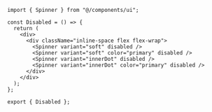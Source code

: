 ﻿```tsx
import { Spinner } from "@/components/ui";

const Disabled = () => {
  return (
    <div>
      <div className="inline-space flex flex-wrap">
        <Spinner variant="soft" disabled />
        <Spinner variant="soft" color="primary" disabled />
        <Spinner variant="innerDot" disabled />
        <Spinner variant="innerDot" color="primary" disabled />
      </div>
    </div>
  );
};

export { Disabled };

```
